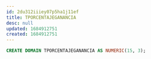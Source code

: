 ```yaml
---
id: 2du312iiiey07p5ha1j11ef
title: TPORCENTAJEGANANCIA
desc: null
updated: 1684912751
created: 1684912751
---
```



```sql
CREATE DOMAIN TPORCENTAJEGANANCIA AS NUMERIC(15, 3);
```
